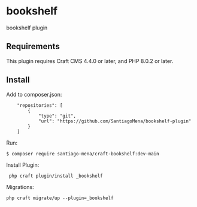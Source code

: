 # bookshelf

bookshelf plugin

## Requirements

This plugin requires Craft CMS 4.4.0 or later, and PHP 8.0.2 or later.

## Install
Add to composer.json: 
```
    "repositories": [
        {
            "type": "git",
            "url": "https://github.com/SantiagoMena/bookshelf-plugin"
        }
    ]
```

Run:
```
$ composer require santiago-mena/craft-bookshelf:dev-main
```

Install Plugin:
```
 php craft plugin/install _bookshelf
```

Migrations:
```
php craft migrate/up --plugin=_bookshelf
```